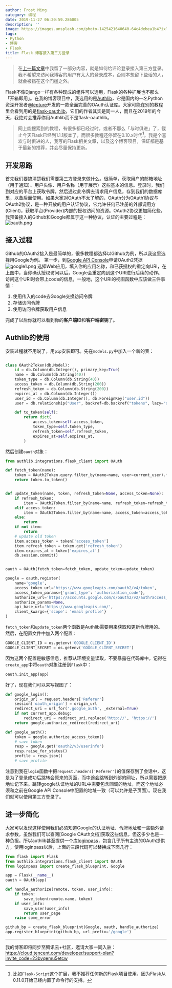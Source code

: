 ```yaml
---
author: Frost Ming
category: 编程
date: 2019-11-27 06:20:59.286005
description: ''
image: https://images.unsplash.com/photo-1425421640640-64c4debea1b4?ixlib=rb-1.2.1&ixid=eyJhcHBfaWQiOjEyMDd9&auto=format&fit=crop&w=1350&q=80
tags:
- Python
- 博客
- Flask
title: Flask 博客接入第三方登录
---
```


> 在[上一篇文章](https://frostming.com/2019/11-22/comment-system)中我留了一部分内容，就是如何给评论登录接入第三方登录。我不希望来访问我博客的用户有太大的登录成本，否则本想留下些话的人，就会被挡在这个门槛之外。
 
Flask不像Django一样有各种现成的组件可以选用，Flask的各种扩展也不那么「开箱即用」。在我的博客项目中，我选用的是[Authlib](https://authlib.org)，它是国内的一名Python资深开发者[@lepture](https://github.com/lepture)开发的一款全面完善的OAuth认证库。大家可能在别的教程里会看到用的是[flask-oauthlib](https://github.com/lepture/flask-oauthlib)，它们的作者其实是同一人，而且在2019年的今天，我绝对会推荐你用Authlib而不是flask-oauthlib。

> 网上能搜索到的教程，有很多都已经过时，或者不那么「与时俱进」了，截止今天Flask已经到1.1.1版本了，而很多教程还停留在0.10.x时代[^1]。我是个喜欢与时俱进的人，我写的Flask相关文章，以及这个博客项目，保证都是基于最新的推荐，并会尽量保持更新。

[^1]: 比如`Flask-Script`这个扩展，我不推荐任何新的Flask项目使用，因为Flask从0.11.0开始已经内置了命令行的支持。

## 开发思路

首先我们要搞清楚我们需要第三方登录来做什么。很简单，获取用户的邮箱地址（用于通知）、用户头像、用户名称（用于展示）这些基本的信息。登录时，我们到对应的平台上获取令牌，然后通过此令牌去请求用户信息，存到我们的数据库里，以备后面使用。如果大家对OAuth不太了解的，OAuth分为OAuth1协议与OAuth2协议，是一种开放的用户认证协议，它允许任何已注册的外部调用方(Client)，获取平台(Provider)内部的授权访问的资源。OAuth2协议更加简化些，我预备接入的Github和Google都属于这一种协议，认证的主要过程是：
![oauth.png](//static.frostming.com/images/2019-11-oauth.png)

## 接入过程

Github的OAuth2接入是最简单的，很多教程都选择以Github为例，所以我这里选择用Google为例。
第一步，到[Google API Console](https://console.developers.google.com/apis/credentials)申请OAuth2凭据
![google1.png](//static.frostming.com/images/2019-11-google1.png)
选择Web应用，填入你的应用名称，和已获授权的重定向URI，在上图中，当你确认授权访问以后，Google会重定向到这个URI进行后续的动作。访问这个URI时会带上code的信息，一般地，这个URI的视图函数中应该做三件事情：

1. 使用传入的code去Google交换访问令牌
2. 存储访问令牌
3. 使用访问令牌获取用户信息

完成了以后你就可以看到你的**客户端ID**和**客户端密钥**了。

## Authlib的使用

安装过程就不用说了，用`pip`安装即可。先在`models.py`中加入一个新的表：
```python

class OAuth2Token(db.Model):
    id = db.Column(db.Integer(), primary_key=True)
    name = db.Column(db.String(40))
    token_type = db.Column(db.String(40))
    access_token = db.Column(db.String(200))
    refresh_token = db.Column(db.String(200))
    expires_at = db.Column(db.Integer())
    user_id = db.Column(db.Integer(), db.ForeignKey("user.id"))
    user = db.relationship("User", backref=db.backref("tokens", lazy="dynamic"))

    def to_token(self):
        return dict(
            access_token=self.access_token,
            token_type=self.token_type,
            refresh_token=self.refresh_token,
            expires_at=self.expires_at,
        )
```
然后创建`oauth`对象：
```python
from authlib.integrations.flask_client import OAuth

def fetch_token(name):
    token = OAuth2Token.query.filter_by(name=name, user=current_user).first()
    return token.to_token()


def update_token(name, token, refresh_token=None, access_token=None):
    if refresh_token:
        item = OAuth2Token.filter_by(name=name, refresh_token=refresh_token).first()
    elif access_token:
        item = OAuth2Token.filter_by(name=name, access_token=access_token).first()
    else:
        return
    if not item:
        return
    # update old token
    item.access_token = token['access_token']
    item.refresh_token = token.get('refresh_token')
    item.expires_at = token['expires_at']
    db.session.commit()


oauth = OAuth(fetch_token=fetch_token, update_token=update_token)

google = oauth.register(
    name='google',
    access_token_url='https://www.googleapis.com/oauth2/v4/token',
    access_token_params={'grant_type': 'authorization_code'},
    authorize_url='https://accounts.google.com/o/oauth2/v2/auth?access_type=offline',
    authorize_params=None,
    api_base_url='https://www.googleapis.com/',
    client_kwargs={'scope': 'email profile'}
)
```
`fetch_token`和`update_token`两个函数是Authlib需要用来获取和更新令牌用的。然后，在配置文件中加入两个配置：
```python
GOOGLE_CLIENT_ID = os.getenv('GOOGLE_CLIENT_ID')
GOOGLE_CLIENT_SECRET = os.getenv('GOOGLE_CLIENT_SECRET')
```
因为这两个配置是敏感信息，推荐从环境变量读取，不要暴露在代码库中。记得在`create_app`中将`oauth`对象注册到`Flask`中：
```python
oauth.init_app(app)
```
好了，现在我们可以来写视图了：
```python
def google_login():
    origin_url = request.headers['Referer']
    session['oauth_origin'] = origin_url
    redirect_uri = url_for('.google_auth', _external=True)
    if not current_app.debug:
        redirect_uri = redirect_uri.replace('http://', 'https://')
    return google.authorize_redirect(redirect_uri)

def google_auth():
    token = google.authorize_access_token()
    # save token
    resp = google.get('oauth2/v3/userinfo')
    resp.raise_for_status()
    profile = resp.json()
    # save profile
```
注意到我在`login`函数中把`request.headers['Referer']`的值保存到了会话中，这是为了登录成功后跳转会原来的页面，而中途会跳转到外部的网址，所以需要把原地址记下来。跳转google认证地址的URL中需要包含回调的地址，而这个地址必须和之前在Google API Console中配置的地址一致（可以允许是子页面）。现在我们就可以使用第三方登录了。

## 进一步简化

大家可以发现这样使用我们必须知道Google的认证地址、令牌地址和一些额外请求参数，虽然我们可以查阅[Google OAuth文档]获取这些信息，但这多少也是一种负担。所以authlib甚至提供一个库[loginpass](https://github.com/authlib/loginpass)，包含几乎所有主流的OAuth提供方，使用loginpass以后，上面的三段代码可以替换成下面几行：
```python
from flask import Flask
from authlib.integrations.flask_client import OAuth
from loginpass import create_flask_blueprint, Google

app = Flask(__name__)
oauth = OAuth(app)

def handle_authorize(remote, token, user_info):
    if token:
        save_token(remote.name, token)
    if user_info:
        save_user(user_info)
        return user_page
    raise some_error

github_bp = create_flask_blueprint(Google, oauth, handle_authorize)
app.register_blueprint(github_bp, url_prefix='/google')
```

* * *
我的博客即将同步至腾讯云+社区，邀请大家一同入驻：https://cloud.tencent.com/developer/support-plan?invite_code=23bvqemu5etcw